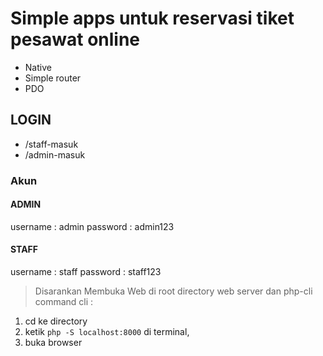# Simple apps untuk reservasi tiket pesawat online

* Native
* Simple router
* PDO


## LOGIN ##
* /staff-masuk
* /admin-masuk

### Akun ###

#### ADMIN ####
username : admin
password : admin123

#### STAFF ####
username : staff
password : staff123


> Disarankan Membuka Web di root directory web server dan php-cli
command cli :
1. cd ke directory
2. ketik `php -S localhost:8000` di terminal,
3. buka browser
